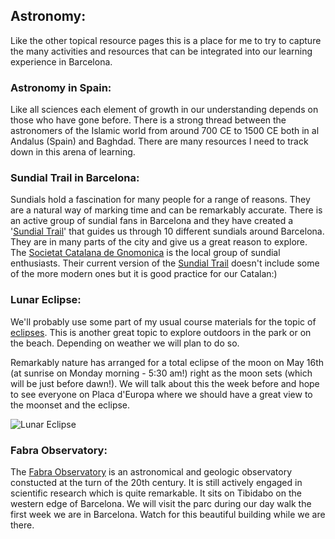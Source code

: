 ## Astronomy:

Like the other topical resource pages this is a place for me to try to capture the many activities and resources that can be integrated into our learning experience in Barcelona.

### Astronomy in Spain:

Like all sciences each element of growth in our understanding depends on those who have gone before. There is a strong thread between the astronomers of the Islamic world from around 700 CE to 1500 CE both in al Andalus (Spain) and Baghdad. There are many resources I need to track down in this arena of learning.


### Sundial Trail in Barcelona:

Sundials hold a fascination for many people for a range of reasons. They are a natural way of marking time and can be remarkably accurate. There is an active group of sundial fans in Barcelona and they have created a '[Sundial Trail](http://www.sundials.co/~barceln.htm)' that guides us through 10 different sundials around Barcelona. They are in many parts of the city and give us a great reason to explore. The [Societat Catalana de Gnomonica](https://www.gnomonica.cat/index.php) is the local group of sundial enthusiasts. Their current version of the [Sundial Trail](https://www.gnomonica.cat/index.php/itineraris/onze-rellotges-de-sol-de-barcelona) doesn't include some of the more modern ones but it is good practice for our Catalan:)

### Lunar Eclipse:

We'll probably use some part of my usual course materials for the topic of [eclipses](http://coccweb.cocc.edu/bemerson/PhysicsGlobal/Courses/GS107/GS107Materials/GS107Breadcrumb/GS107BCSunEarthMoonII.html). This is another great topic to explore outdoors in the park or on the beach. Depending on weather we will plan to do so.

Remarkably nature has arranged for a total eclipse of the moon on May 16th (at sunrise on Monday morning - 5:30 am!) right as the moon sets (which will be just before dawn!). We will talk about this the week before and hope to see everyone on Placa d'Europa where we should have a great view to the moonset and the eclipse.

![Lunar Eclipse](../imagesBarca22/LE2022May16T.png)


### Fabra Observatory:

The [Fabra Observatory](https://www.racab.cat/en/fabra-observatory) is an astronomical and geologic observatory constucted at the turn of the 20th century. It is still actively engaged in scientific research which is quite remarkable. It sits on Tibidabo on the western edge of Barcelona. We will visit the parc during our day walk the first week we are in Barcelona. Watch for this beautiful building while we are there.


